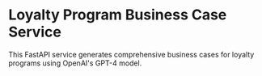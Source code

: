 # Loyalty Program Business Case Service

This FastAPI service generates comprehensive business cases for loyalty programs using OpenAI's GPT-4 model.